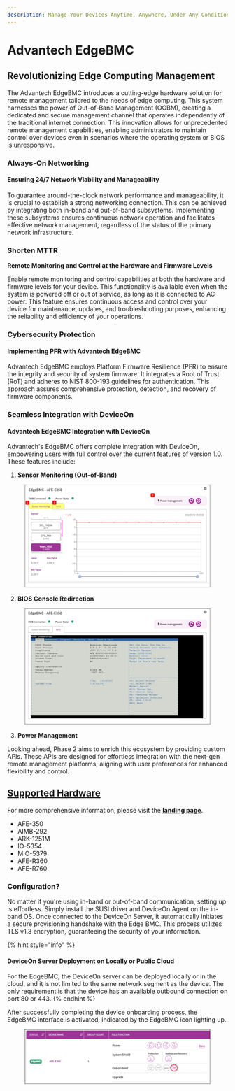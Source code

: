 ```yaml
---
description: Manage Your Devices Anytime, Anywhere, Under Any Condition
---
```


# Advantech EdgeBMC

## Revolutionizing Edge Computing Management

The Advantech EdgeBMC introduces a cutting-edge hardware solution for remote management tailored to the needs of edge computing. This system harnesses the power of Out-of-Band Management (OOBM), creating a dedicated and secure management channel that operates independently of the traditional internet connection. This innovation allows for unprecedented remote management capabilities, enabling administrators to maintain control over devices even in scenarios where the operating system or BIOS is unresponsive.

### Always-On Networking

#### Ensuring 24/7 Network Viability and Manageability

To guarantee around-the-clock network performance and manageability, it is crucial to establish a strong networking connection. This can be achieved by integrating both in-band and out-of-band subsystems. Implementing these subsystems ensures continuous network operation and facilitates effective network management, regardless of the status of the primary network infrastructure.

### Shorten MTTR

**Remote Monitoring and Control at the Hardware and Firmware Levels**

Enable remote monitoring and control capabilities at both the hardware and firmware levels for your device. This functionality is available even when the system is powered off or out of service, as long as it is connected to AC power. This feature ensures continuous access and control over your device for maintenance, updates, and troubleshooting purposes, enhancing the reliability and efficiency of your operations.

### Cybersecurity Protection

#### Implementing PFR with Advantech EdgeBMC

Advantech EdgeBMC employs Platform Firmware Resilience (PFR) to ensure the integrity and security of system firmware. It integrates a Root of Trust (RoT) and adheres to NIST 800-193 guidelines for authentication. This approach assures comprehensive protection, detection, and recovery of firmware components.

### Seamless Integration with DeviceOn

#### Advantech EdgeBMC Integration with DeviceOn

Advantech's EdgeBMC offers complete integration with DeviceOn, empowering users with full control over the current features of version 1.0. These features include:

1. **Sensor Monitoring (Out-of-Band)**

<figure><img src="../.gitbook/assets/image (138).png" alt=""><figcaption></figcaption></figure>

2. **BIOS Console Redirection**

<figure><img src="../.gitbook/assets/image (139).png" alt=""><figcaption></figcaption></figure>

3. **Power Management**

Looking ahead, Phase 2 aims to enrich this ecosystem by providing custom APIs. These APIs are designed for effortless integration with the next-gen remote management platforms, aligning with user preferences for enhanced flexibility and control.

## [Supported Hardware](https://campaign.advantech.online/en/EdgeBMC/)

For more comprehensive information, please visit the [**landing page**](https://campaign.advantech.online/en/EdgeBMC/).

* AFE-350
* AIMB-292
* ARK-1251M
* IO-5354
* MIO-5379
* AFE-R360
* AFE-R760

### Configuration?

No matter if you're using in-band or out-of-band communication, setting up is effortless. Simply install the SUSI driver and DeviceOn Agent on the in-band OS. Once connected to the DeviceOn Server, it automatically initiates a secure provisioning handshake with the Edge BMC. This process utilizes TLS v1.3 encryption, guaranteeing the security of your information.&#x20;

{% hint style="info" %}
#### DeviceOn Server Deployment on Locally or Public Cloud

For the EdgeBMC, the DeviceOn server can be deployed locally or in the cloud, and it is not limited to the same network segment as the device. The only requirement is that the device has an available outbound connection on port 80 or 443.
{% endhint %}

After successfully completing the device onboarding process, the EdgeBMC interface is activated, indicated by the EdgeBMC icon lighting up.

<figure><img src="../.gitbook/assets/image (136).png" alt=""><figcaption></figcaption></figure>

